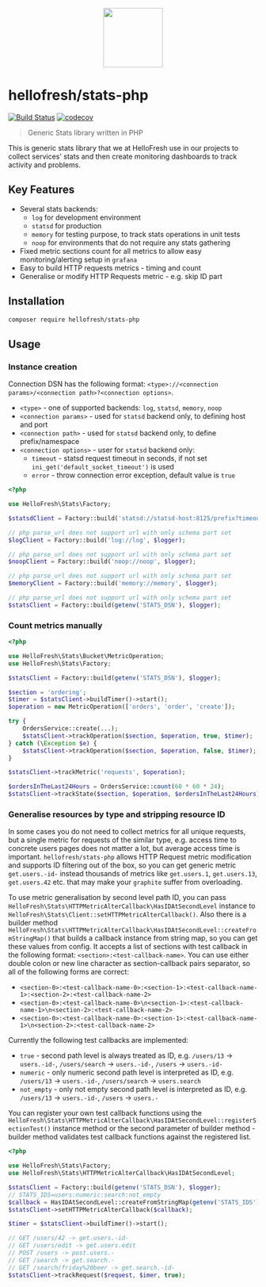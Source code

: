 <p align="center">
  <a href="https://hellofresh.com">
    <img width="120" src="https://www.hellofresh.de/images/hellofresh/press/HelloFresh_Logo.png">
  </a>
</p>

# hellofresh/stats-php

[![Build Status](https://travis-ci.org/hellofresh/stats-php.svg?branch=master)](https://travis-ci.org/hellofresh/stats-php)
[![codecov](https://codecov.io/gh/hellofresh/stats-php/branch/master/graph/badge.svg)](https://codecov.io/gh/hellofresh/stats-php)

> Generic Stats library written in PHP

This is generic stats library that we at HelloFresh use in our projects to collect services' stats and then create monitoring
dashboards to track activity and problems.

## Key Features

* Several stats backends:
  * `log` for development environment
  * `statsd` for production
  * `memory` for testing purpose, to track stats operations in unit tests
  * `noop` for environments that do not require any stats gathering
* Fixed metric sections count for all metrics to allow easy monitoring/alerting setup in `grafana`
* Easy to build HTTP requests metrics - timing and count
* Generalise or modify HTTP Requests metric - e.g. skip ID part

## Installation

```sh
composer require hellofresh/stats-php
```

## Usage

### Instance creation

Connection DSN has the following format: `<type>://<connection params>/<connection path>?<connection options>`.

* `<type>` - one of supported backends: `log`, `statsd`, `memory`, `noop`
* `<connection params>` - used for `statsd` backend only, to defining host and port
* `<connection path>` - used for `statsd` backend only, to define prefix/namespace
* `<connection options>` - user for `statsd` backend only:
  * `timeout` - statsd request timeout in seconds, if not set `ini_get('default_socket_timeout')` is used 
  * `error` - throw connection error exception, default value is `true`

```php
<?php

use HelloFresh\Stats\Factory;

$statsdClient = Factory::build('statsd://statsd-host:8125/prefix?timeout=2.5&error=1', $logger);

// php parse_url does not support url with only schema part set
$logClient = Factory::build('log://log', $logger);

// php parse_url does not support url with only schema part set
$noopClient = Factory::build('noop://noop', $logger);

// php parse_url does not support url with only schema part set
$memoryClient = Factory::build('memory://memory', $logger);

// php parse_url does not support url with only schema part set
$statsClient = Factory::build(getenv('STATS_DSN'), $logger);
```

### Count metrics manually

```php
<?php

use HelloFresh\Stats\Bucket\MetricOperation;
use HelloFresh\Stats\Factory;

$statsClient = Factory::build(getenv('STATS_DSN'), $logger);

$section = 'ordering';
$timer = $statsClient->buildTimer()->start();
$operation = new MetricOperation(['orders', 'order', 'create']);

try {
    OrdersService::create(...);
    $statsClient->trackOperation($section, $operation, true, $timer);
} catch (\Exception $e) {
    $statsClient->trackOperation($section, $operation, false, $timer);
}

$statsClient->trackMetric('requests', $operation);

$ordersInTheLast24Hours = OrdersService::count(60 * 60 * 24);
$statsClient->trackState($section, $operation, $ordersInTheLast24Hours);
```

### Generalise resources by type and stripping resource ID

In some cases you do not need to collect metrics for all unique requests, but a single metric for requests of the similar type,
e.g. access time to concrete users pages does not matter a lot, but average access time is important.
`hellofresh/stats-php` allows HTTP Request metric modification and supports ID filtering out of the box, so
you can get generic metric `get.users.-id-` instead thousands of metrics like `get.users.1`, `get.users.13`,
`get.users.42` etc. that may make your `graphite` suffer from overloading.

To use metric generalisation by second level path ID, you can pass
`HelloFresh\Stats\HTTPMetricAlterCallback\HasIDAtSecondLevel` instance to
`HelloFresh\Stats\Client::setHTTPMetricAlterCallback()`. Also there is a builder method
`HelloFresh\Stats\HTTPMetricAlterCallback\HasIDAtSecondLevel::createFromStringMap()`
that builds a callback instance from string map, so you can get these values from config.
It accepts a list of sections with test callback in the following format: `<section>:<test-callback-name>`.
You can use either double colon or new line character as section-callback pairs separator, so all of the following
forms are correct:

* `<section-0>:<test-callback-name-0>:<section-1>:<test-callback-name-1>:<section-2>:<test-callback-name-2>`
* `<section-0>:<test-callback-name-0>\n<section-1>:<test-callback-name-1>\n<section-2>:<test-callback-name-2>`
* `<section-0>:<test-callback-name-0>:<section-1>:<test-callback-name-1>\n<section-2>:<test-callback-name-2>`

Currently the following test callbacks are implemented:

* `true` - second path level is always treated as ID,
  e.g. `/users/13` -> `users.-id-`, `/users/search` -> `users.-id-`, `/users` -> `users.-id-`
* `numeric` - only numeric second path level is interpreted as ID,
  e.g. `/users/13` -> `users.-id-`, `/users/search` -> `users.search`
* `not_empty` - only not empty second path level is interpreted as ID,
  e.g. `/users/13` -> `users.-id-`, `/users` -> `users.-`

You can register your own test callback functions using the
`HelloFresh\Stats\HTTPMetricAlterCallback\HasIDAtSecondLevel::registerSectionTest()` instance method
or the second parameter of builder method - builder method validates test callback functions against the registered list.

```php
<?php

use HelloFresh\Stats\Factory;
use HelloFresh\Stats\HTTPMetricAlterCallback\HasIDAtSecondLevel;

$statsClient = Factory::build(getenv('STATS_DSN'), $logger);
// STATS_IDS=users:numeric:search:not_empty
$callback = HasIDAtSecondLevel::createFromStringMap(getenv('STATS_IDS'));
$statsClient->setHTTPMetricAlterCallback($callback);

$timer = $statsClient->buildTimer()->start();

// GET /users/42 -> get.users.-id-
// GET /users/edit -> get.users.edit
// POST /users -> post.users.-
// GET /search -> get.search.-
// GET /search/friday%20beer -> get.search.-id-
$statsClient->trackRequest($request, $imer, true);
```
